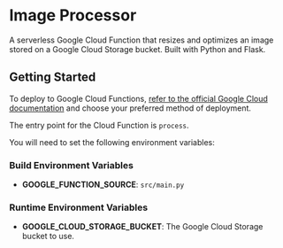 # Image Processor

A serverless Google Cloud Function that resizes and optimizes an image stored on a Google Cloud Storage bucket. Built with Python and Flask.

## Getting Started

To deploy to Google Cloud Functions, [refer to the official Google Cloud documentation](https://cloud.google.com/functions/docs/deploying) and choose your preferred method of deployment.

The entry point for the Cloud Function is `process`.

You will need to set the following environment variables:

### Build Environment Variables

- **GOOGLE_FUNCTION_SOURCE**: `src/main.py`

### Runtime Environment Variables

- **GOOGLE_CLOUD_STORAGE_BUCKET**: The Google Cloud Storage bucket to use.
